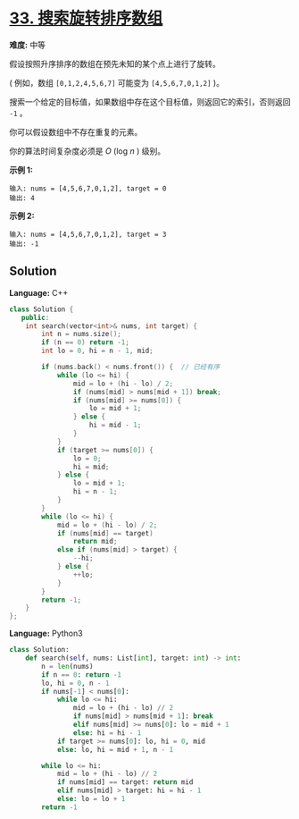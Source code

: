 # [33. 搜索旋转排序数组](https://leetcode-cn.com/problems/search-in-rotated-sorted-array/)

**难度:** 中等

假设按照升序排序的数组在预先未知的某个点上进行了旋转。

( 例如，数组 `[0,1,2,4,5,6,7]` 可能变为 `[4,5,6,7,0,1,2]` )。

搜索一个给定的目标值，如果数组中存在这个目标值，则返回它的索引，否则返回 `-1` 。

你可以假设数组中不存在重复的元素。

你的算法时间复杂度必须是 *O* (log *n* ) 级别。

 **示例 1:** 

```
输入: nums = [4,5,6,7,0,1,2], target = 0
输出: 4
```

 **示例 2:** 

```
输入: nums = [4,5,6,7,0,1,2], target = 3
输出: -1
```

## Solution


**Language:** C++
```C++
class Solution {
   public:
    int search(vector<int>& nums, int target) {
        int n = nums.size();
        if (n == 0) return -1;
        int lo = 0, hi = n - 1, mid;

        if (nums.back() < nums.front()) {  // 已经有序
            while (lo <= hi) {
                mid = lo + (hi - lo) / 2;
                if (nums[mid] > nums[mid + 1]) break;
                if (nums[mid] >= nums[0]) {
                    lo = mid + 1;
                } else {
                    hi = mid - 1;
                }
            }
            if (target >= nums[0]) {
                lo = 0;
                hi = mid;
            } else {
                lo = mid + 1;
                hi = n - 1;
            }
        }
        while (lo <= hi) {
            mid = lo + (hi - lo) / 2;
            if (nums[mid] == target)
                return mid;
            else if (nums[mid] > target) {
                --hi;
            } else {
                ++lo;
            }
        }
        return -1;
    }
};

```

**Language:** Python3
```Python
class Solution:
    def search(self, nums: List[int], target: int) -> int:
        n = len(nums)
        if n == 0: return -1
        lo, hi = 0, n - 1
        if nums[-1] < nums[0]:
            while lo <= hi:
                mid = lo + (hi - lo) // 2
                if nums[mid] > nums[mid + 1]: break
                elif nums[mid] >= nums[0]: lo = mid + 1
                else: hi = hi - 1
            if target >= nums[0]: lo, hi = 0, mid
            else: lo, hi = mid + 1, n - 1

        while lo <= hi:
            mid = lo + (hi - lo) // 2
            if nums[mid] == target: return mid
            elif nums[mid] > target: hi = hi - 1
            else: lo = lo + 1
        return -1

```